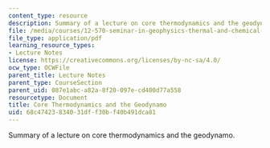 ```yaml
---
content_type: resource
description: Summary of a lecture on core thermodynamics and the geodynamo.
file: /media/courses/12-570-seminar-in-geophysics-thermal-and-chemical-evolution-of-the-earth-spring-2005/68c47423834031dff30bf40b491dca81_240205_notes.pdf
file_type: application/pdf
learning_resource_types:
- Lecture Notes
license: https://creativecommons.org/licenses/by-nc-sa/4.0/
ocw_type: OCWFile
parent_title: Lecture Notes
parent_type: CourseSection
parent_uid: 087e1abc-a82a-8f20-097e-cd400d77a558
resourcetype: Document
title: Core Thermodynamics and the Geodynamo
uid: 68c47423-8340-31df-f30b-f40b491dca81
---
```

Summary of a lecture on core thermodynamics and the geodynamo.